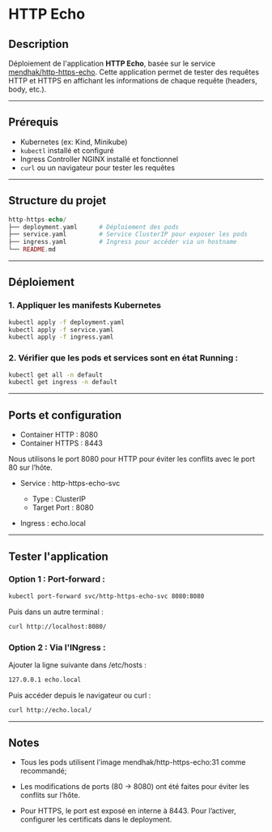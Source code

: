 # HTTP Echo

## Description
Déploiement de l'application **HTTP Echo**, basée sur le service [mendhak/http-https-echo](https://hub.docker.com/r/mendhak/http-https-echo). Cette application permet de tester des requêtes HTTP et HTTPS en affichant les informations de chaque requête (headers, body, etc.).

---

## Prérequis
- Kubernetes (ex: Kind, Minikube)
- `kubectl` installé et configuré
- Ingress Controller NGINX installé et fonctionnel
- `curl` ou un navigateur pour tester les requêtes

---

## Structure du projet
```php
http-https-echo/
├── deployment.yaml      # Déploiement des pods
├── service.yaml         # Service ClusterIP pour exposer les pods
├── ingress.yaml         # Ingress pour accéder via un hostname
└── README.md
```

---

## Déploiement

### 1. Appliquer les manifests Kubernetes
```bash
kubectl apply -f deployment.yaml
kubectl apply -f service.yaml
kubectl apply -f ingress.yaml
```

### 2. Vérifier que les pods et services sont en état Running :
```bash
kubectl get all -n default
kubectl get ingress -n default
```

---

## Ports et configuration

- Container HTTP : 8080
- Container HTTPS : 8443

Nous utilisons le port 8080 pour HTTP pour éviter les conflits avec le port 80 sur l’hôte.

- Service : http-https-echo-svc
    - Type : ClusterIP
    - Target Port : 8080

- Ingress : echo.local

---

## Tester l'application

### Option 1 : Port-forward : 

```bash
kubectl port-forward svc/http-https-echo-svc 8080:8080
```
Puis dans un autre terminal : 

```bash
curl http://localhost:8080/
```

### Option 2 : Via l'INgress : 

Ajouter la ligne suivante dans /etc/hosts :

```bash
127.0.0.1 echo.local
```
Puis accéder depuis le navigateur ou curl :

```bash
curl http://echo.local/
```

---

## Notes

- Tous les pods utilisent l’image mendhak/http-https-echo:31 comme recommandé;

- Les modifications de ports (80 → 8080) ont été faites pour éviter les conflits sur l’hôte.

- Pour HTTPS, le port est exposé en interne à 8443. Pour l’activer, configurer les certificats dans le deployment.
